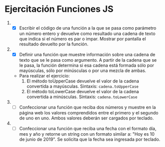 # Ejercitación Funciones JS

1. - [x] Escribir el código de una función a la que se pasa como parámetro un número entero y devuelve
como resultado una cadena de texto que indica si el número es par o impar. Mostrar por pantalla el
resultado devuelto por la función.

2. - [x] Definir una función que muestre información sobre una cadena de texto que se le pasa como
argumento. A partir de la cadena que se le pasa, la función determina si esa cadena está formada
sólo por mayúsculas, sólo por minúsculas o por una mezcla de ambas.
    * Para realizar el ejercicio:
        1. El método toUpperCase devuelve el valor de la cadena convertida a mayúsculas.
        Sintaxis: `cadena.toUpperCase`
        2. El método toLowerCase devuelve el valor de la cadena convertida a minúsculas.
        Sintaxis: `cadena.toLowerCase`

3. - [ ] Confeccionar una función que reciba dos números y muestre en la página web los valores
comprendidos entre el primero y el segundo de uno en uno. Ambos valores deberán ser cargados
por teclado.

4. - [ ] Confeccionar una función que reciba una fecha con el formato día, mes y año y retorne un string
con un formato similar a: "Hoy es 10 de junio de 2019". Se solicita que la fecha sea ingresada por
teclado.
